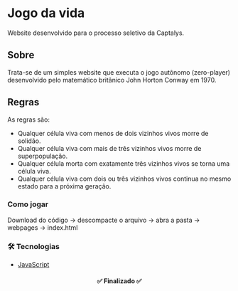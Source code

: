 # Jogo da vida

Website desenvolvido para o processo seletivo da Captalys. 

## Sobre
Trata-se de um simples website que executa o jogo autônomo (zero-player) desenvolvido pelo matemático britânico John Horton Conway em 1970. 

## Regras 
As regras são:

+ Qualquer célula viva com menos de dois vizinhos vivos morre de solidão.
+ Qualquer célula viva com mais de três vizinhos vivos morre de superpopulação.
+ Qualquer célula morta com exatamente três vizinhos vivos se torna uma célula viva.
+ Qualquer célula viva com dois ou três vizinhos vivos continua no mesmo estado para a próxima geração.

### Como jogar

Download do código -> descompacte o arquivo -> abra a pasta -> webpages -> index.html

### 🛠 Tecnologias

- [JavaScript](https://www.javascript.com/)


<h4 align="center">
	✅ Finalizado ✅
</h4>
